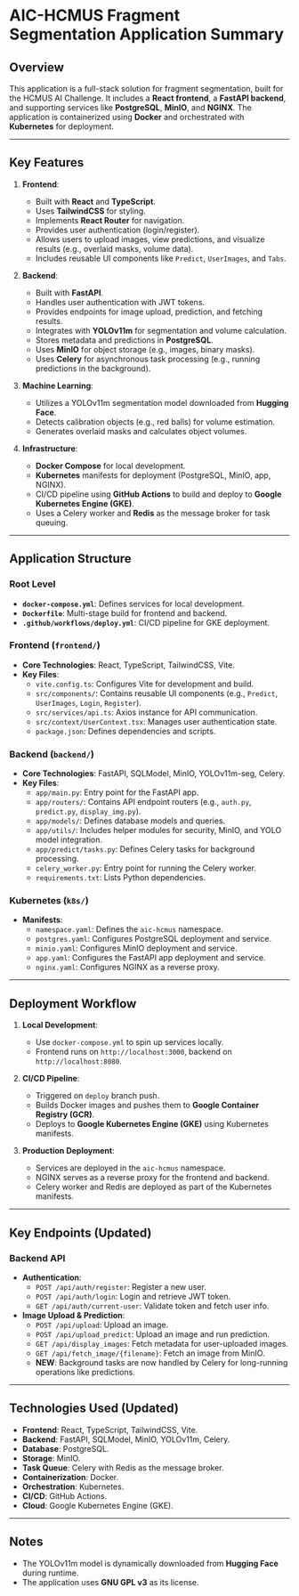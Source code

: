 # AIC-HCMUS Fragment Segmentation Application Summary

## Overview
This application is a full-stack solution for fragment segmentation, built for the HCMUS AI Challenge. It includes a **React frontend**, a **FastAPI backend**, and supporting services like **PostgreSQL**, **MinIO**, and **NGINX**. The application is containerized using **Docker** and orchestrated with **Kubernetes** for deployment.

---

## Key Features
1. **Frontend**:
   - Built with **React** and **TypeScript**.
   - Uses **TailwindCSS** for styling.
   - Implements **React Router** for navigation.
   - Provides user authentication (login/register).
   - Allows users to upload images, view predictions, and visualize results (e.g., overlaid masks, volume data).
   - Includes reusable UI components like `Predict`, `UserImages`, and `Tabs`.

2. **Backend**:
   - Built with **FastAPI**.
   - Handles user authentication with JWT tokens.
   - Provides endpoints for image upload, prediction, and fetching results.
   - Integrates with **YOLOv11m** for segmentation and volume calculation.
   - Stores metadata and predictions in **PostgreSQL**.
   - Uses **MinIO** for object storage (e.g., images, binary masks).
   - Uses **Celery** for asynchronous task processing (e.g., running predictions in the background).

3. **Machine Learning**:
   - Utilizes a YOLOv11m segmentation model downloaded from **Hugging Face**.
   - Detects calibration objects (e.g., red balls) for volume estimation.
   - Generates overlaid masks and calculates object volumes.

4. **Infrastructure**:
   - **Docker Compose** for local development.
   - **Kubernetes** manifests for deployment (PostgreSQL, MinIO, app, NGINX).
   - CI/CD pipeline using **GitHub Actions** to build and deploy to **Google Kubernetes Engine (GKE)**.
   - Uses a Celery worker and **Redis** as the message broker for task queuing.

---

## Application Structure

### Root Level
- **`docker-compose.yml`**: Defines services for local development.
- **`Dockerfile`**: Multi-stage build for frontend and backend.
- **`.github/workflows/deploy.yml`**: CI/CD pipeline for GKE deployment.

### Frontend (`frontend/`)
- **Core Technologies**: React, TypeScript, TailwindCSS, Vite.
- **Key Files**:
  - `vite.config.ts`: Configures Vite for development and build.
  - `src/components/`: Contains reusable UI components (e.g., `Predict`, `UserImages`, `Login`, `Register`).
  - `src/services/api.ts`: Axios instance for API communication.
  - `src/context/UserContext.tsx`: Manages user authentication state.
  - `package.json`: Defines dependencies and scripts.

### Backend (`backend/`)
- **Core Technologies**: FastAPI, SQLModel, MinIO, YOLOv11m-seg, Celery.
- **Key Files**:
  - `app/main.py`: Entry point for the FastAPI app.
  - `app/routers/`: Contains API endpoint routers (e.g., `auth.py`, `predict.py`, `display_img.py`).
  - `app/models/`: Defines database models and queries.
  - `app/utils/`: Includes helper modules for security, MinIO, and YOLO model integration.
  - `app/predict/tasks.py`: Defines Celery tasks for background processing.
  - `celery_worker.py`: Entry point for running the Celery worker.
  - `requirements.txt`: Lists Python dependencies.

### Kubernetes (`k8s/`)
- **Manifests**:
  - `namespace.yaml`: Defines the `aic-hcmus` namespace.
  - `postgres.yaml`: Configures PostgreSQL deployment and service.
  - `minio.yaml`: Configures MinIO deployment and service.
  - `app.yaml`: Configures the FastAPI app deployment and service.
  - `nginx.yaml`: Configures NGINX as a reverse proxy.

---

## Deployment Workflow
1. **Local Development**:
   - Use `docker-compose.yml` to spin up services locally.
   - Frontend runs on `http://localhost:3000`, backend on `http://localhost:8080`.

2. **CI/CD Pipeline**:
   - Triggered on `deploy` branch push.
   - Builds Docker images and pushes them to **Google Container Registry (GCR)**.
   - Deploys to **Google Kubernetes Engine (GKE)** using Kubernetes manifests.

3. **Production Deployment**:
   - Services are deployed in the `aic-hcmus` namespace.
   - NGINX serves as a reverse proxy for the frontend and backend.
   - Celery worker and Redis are deployed as part of the Kubernetes manifests.

---

## Key Endpoints (Updated)
### Backend API
- **Authentication**:
  - `POST /api/auth/register`: Register a new user.
  - `POST /api/auth/login`: Login and retrieve JWT token.
  - `GET /api/auth/current-user`: Validate token and fetch user info.
- **Image Upload & Prediction**:
  - `POST /api/upload`: Upload an image.
  - `POST /api/upload_predict`: Upload an image and run prediction.
  - `GET /api/display_images`: Fetch metadata for user-uploaded images.
  - `GET /api/fetch_image/{filename}`: Fetch an image from MinIO.
  - **NEW**: Background tasks are now handled by Celery for long-running operations like predictions.

---

## Technologies Used (Updated)
- **Frontend**: React, TypeScript, TailwindCSS, Vite.
- **Backend**: FastAPI, SQLModel, MinIO, YOLOv11m, Celery.
- **Database**: PostgreSQL.
- **Storage**: MinIO.
- **Task Queue**: Celery with Redis as the message broker.
- **Containerization**: Docker.
- **Orchestration**: Kubernetes.
- **CI/CD**: GitHub Actions.
- **Cloud**: Google Kubernetes Engine (GKE).

---

## Notes
- The YOLOv11m model is dynamically downloaded from **Hugging Face** during runtime.
- The application uses **GNU GPL v3** as its license.